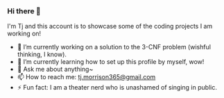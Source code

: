 ### Hi there 👋

I'm Tj and this account is to showcase some of the coding projects I am working on!

- 🔭 I’m currently working on a solution to the 3-CNF problem (wishful thinking, I know).
- 🌱 I’m currently learning how to set up this profile by myself, wow!
- 💬 Ask me about anything~
- 📫 How to reach me: tj.morrison365@gmail.com
- ⚡ Fun fact: I am a theater nerd who is unashamed of singing in public.

<!--
**TjMorrison365/TjMorrison365** is a ✨ _special_ ✨ repository because its `README.md` (this file) appears on your GitHub profile.

Here are some ideas to get you started:

- 🔭 I’m currently working on ...
- 🌱 I’m currently learning ...
- 👯 I’m looking to collaborate on ...
- 🤔 I’m looking for help with ...
- 💬 Ask me about ...
- 📫 How to reach me: ...
- ⚡ Fun fact: ...
-->

